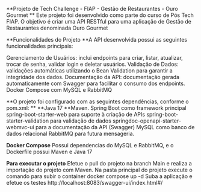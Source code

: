 **Projeto de Tech Challenge - FIAP - Gestão de Restaurantes - Ouro Gourmet
**
Este projeto foi desenvolvido como parte do curso de Pós Tech FIAP.
O objetivo é criar uma API RESTful para uma aplicação de Gestão de Restaurantes denominada Ouro Gourmet


**Funcionalidades do Projeto
**A API desenvolvida possui as seguintes funcionalidades principais:

Gerenciamento de Usuários: inclui endpoints para criar, listar, atualizar, trocar de senha, validar login e deletar usuários.
Validação de Dados: validações automáticas utilizando o Bean Validation para garantir a integridade dos dados.
Documentação da API: documentação gerada automaticamente com Swagger para facilitar o consumo dos endpoints.
Docker Compose com MySQL e RabbitMQ

**O projeto foi configurado com as seguintes dependências, conforme o pom.xml:
**
**Java 17
**Maven.
Spring Boot como framework principal
spring-boot-starter-web para suporte à criação de APIs
spring-boot-starter-validation para validação de dados
springdoc-openapi-starter-webmvc-ui para a documentação da API (Swagger)
MySQL como banco de dados relacional
RabbitMQ para futura mensageria.

**Docker Compose**
Possui dependencias do MySQL e RabbitMQ, e o Dockerfile possui Maven e Java 17

**Para executar o projeto**
Efetue o pull do projeto na branch Main e realiza a importação do projeto com Maven. 
Na pasta principal do projeto execute o comando para subir o container docker compose up -d
Suba a aplicação e efetue os testes http://localhost:8083/swagger-ui/index.html#/
